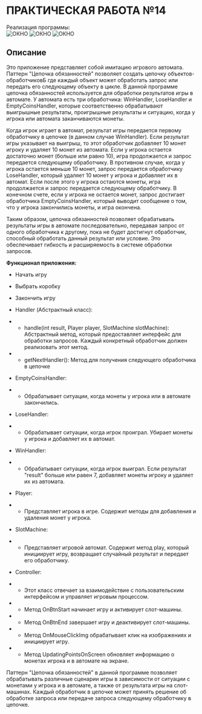 # ПРАКТИЧЕСКАЯ РАБОТА №14
Реализация программы: <br>
![ОКНО](https://github.com/Je1rei/Java-Tasks/blob/main/Task%2014/Chain%20of%20Responsibility/IMG/img.png) 
![ОКНО](https://github.com/Je1rei/Java-Tasks/blob/main/Task%2014/Chain%20of%20Responsibility/IMG/img_1.png) 
![ОКНО](https://github.com/Je1rei/Java-Tasks/blob/main/Task%2014/Chain%20of%20Responsibility/IMG/img_2.png)

**Описание**
---
Это приложение представляет собой имитацию игрового автомата. Паттерн "Цепочка обязанностей" позволяет создать цепочку объектов-обработчиковБ где каждый объект может обработать запрос или передать его следующему объекту в цикле.
В данной программе цепочка обязанностей используется для обработки результатов игры в автомате. У автомата есть три обработчика: WinHandler, LoseHandler и EmptyCoinsHandler, которые соответственно обрабатывают выигрышные результаты, проигрышные результаты и ситуацию, когда у игрока или автомата заканчиваются монеты.

Когда игрок играет в автомат, результат игры передается первому обработчику в цепочке (в данном случае WinHandler). Если результат игры указывает на выигрыш, то этот обработчик добавляет 10 монет игроку и удаляет 10 монет из автомата. Если у игрока остается достаточно монет (больше или равно 10), игра продолжается и запрос передается следующему обработчику. В противном случае, когда у игрока остается меньше 10 монет, запрос передается обработчику LoseHandler, который удаляет 10 монет у игрока и добавляет их в автомат. Если после этого у игрока остаются монеты, игра продолжается и запрос передается следующему обработчику. В конечном счете, если у игрока не остается монет, запрос достигает обработчика EmptyCoinsHandler, который выводит сообщение о том, что у игрока закончились монеты, и игра окончена.

Таким образом, цепочка обязанностей позволяет обрабатывать результаты игры в автомате последовательно, передавая запрос от одного обработчика к другому, пока не будет достигнут обработчик, способный обработать данный результат или условие. Это обеспечивает гибкость и расширяемость в системе обработки запросов.

**Функционал приложения:**

- Начать игру
- Выбрать коробку
- Закончить игру

- Handler (Абстрактный класс):
- - handle(int result, Player player, SlotMachine slotMachine): Абстрактный метод, который предоставляет интерфейс для обработки запросов. Каждый конкретный обработчик должен реализовать этот метод.
- - getNextHandler(): Метод для получения следующего обработчика в цепочке
  
- EmptyCoinsHandler:
- - Обрабатывает ситуации, когда монеты у игрока или в автомате закончились.

- LoseHandler:
- - Обрабатывает ситуации, когда игрок проиграл. Убирает монеты у игрока и добавляет их в автомат.

- WinHandler:
- - Обрабатывает ситуации, когда игрок выиграл. Если результат "result" больше или равен 7, добавляет монеты игроку и удаляет их из автомата.

- Player:
- - Представляет игрока в игре. Содержит методы для добавления и удаления монет у игрока.
  
- SlotMachine:
- - Представляет игровой автомат. Содержит метод play, который инициирует игру, возвращает случайный результат и передает его обработчику.

- Controller:
- - Этот класс отвечает за взаимодействие с пользовательским интерфейсом и управляет игровым процессом.
- - Метод OnBtnStart начинает игру и активирует слот-машины.
- - Метод OnBtnEnd завершает игру и деактивирует слот-машины.
- - Метод OnMouseClickImg обрабатывает клик на изображениях и инициирует игру.
- - Метод UpdatingPointsOnScreen обновляет информацию о монетах игрока и в автомате на экране.

Паттерн "Цепочка обязанностей" в данной программе позволяет обрабатывать различные сценарии игры в зависимости от ситуации с монетами у игрока и в автомате, а также от результата игры на слот-машинах. Каждый обработчик в цепочке может принять решение об обработке запроса или передаче запроса следующему обработчику в цепочке.
